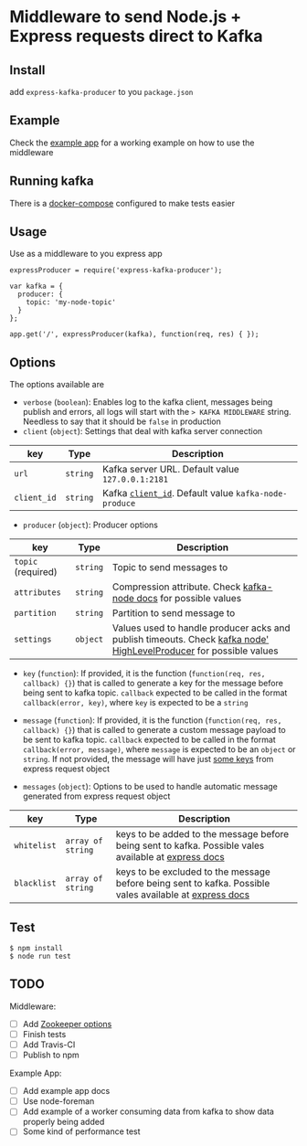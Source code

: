 # Middleware to send Node.js + Express requests direct to Kafka

## Install

add `express-kafka-producer` to you `package.json`


## Example

Check the [example app](example/index.js) for a working example on how to use the middleware

## Running kafka

There is a [docker-compose](./DOCKER.md) configured to make tests easier

## Usage

Use as a middleware to you express app

```
expressProducer = require('express-kafka-producer');

var kafka = {
  producer: {
    topic: 'my-node-topic'
  }
};

app.get('/', expressProducer(kafka), function(req, res) { });

```


## Options

The options available are

- `verbose` (`boolean`): Enables log to the kafka client, messages being publish and errors, all logs will start with the `> KAFKA MIDDLEWARE` string. Needless to say that it should be `false` in production
- `client` (`object`): Settings that deal with kafka server connection

key             | Type         | Description
--------------- | -----------  | ---
`url`           | `string`     | Kafka server URL. Default value `127.0.0.1:2181`
`client_id`     | `string`     | Kafka [`client_id`](https://github.com/SOHU-Co/kafka-node/#clientconnectionstring-clientid-zkoptions). Default value `kafka-node-produce`

- `producer` (`object`): Producer options

key                 | Type      | Description
------------------- | --------- | ---
`topic` (required)  | `string`  | Topic to send messages to
`attributes`        | `string`  | Compression attribute. Check [kafka-node docs](https://github.com/SOHU-Co/kafka-node/#sendpayloads-cb-1) for possible values
`partition`         | `string`  | Partition to send message to
`settings`          | `object`  | Values used to handle producer acks and publish timeouts. Check [kafka node' HighLevelProducer](https://github.com/SOHU-Co/kafka-node/blob/7101c4e1818987f4b6f8cf52c7fd5565c11768db/lib/highLevelProducer.js#L37-L38) for possible values

- `key` (`function`): If provided, it is the function (`function(req, res, callback) {}`) that is called to generate a key for the message before being sent to kafka topic. `callback` expected to be called in the format `callback(error, key)`, where `key` is expected to be a `string`


- `message` (`function`): If provided, it is the function (`function(req, res, callback) {}`) that is called to generate a custom message payload to be sent to kafka topic. `callback` expected to be called in the format `callback(error, message)`, where `message` is expected to be an `object` or `string`.
If not provided, the message will have just [some keys](./lib/message.js#L7-L25) from express request object

- `messages` (`object`): Options to be used to handle automatic message generated from express request object

key             | Type                  | Description
--------------- | --------------------  | ---
`whitelist`     | `array of string`     | keys to be added to the message before being sent to kafka. Possible vales available at [express docs](http://expressjs.com/4x/api.html#req)
`blacklist`     | `array of string`     | keys to be excluded to the message before being sent to kafka. Possible vales available at [express docs](http://expressjs.com/4x/api.html#req)


## Test

```
$ npm install
$ node run test
```

## TODO

Middleware:

- [ ] Add [Zookeeper options](https://github.com/SOHU-Co/kafka-node/#clientconnectionstring-clientid-zkoptions)
- [ ] Finish tests
- [ ] Add Travis-CI
- [ ] Publish to npm

Example App:

- [ ] Add example app docs
- [ ] Use node-foreman
- [ ] Add example of a worker consuming data from kafka to show data properly being added
- [ ] Some kind of performance test
